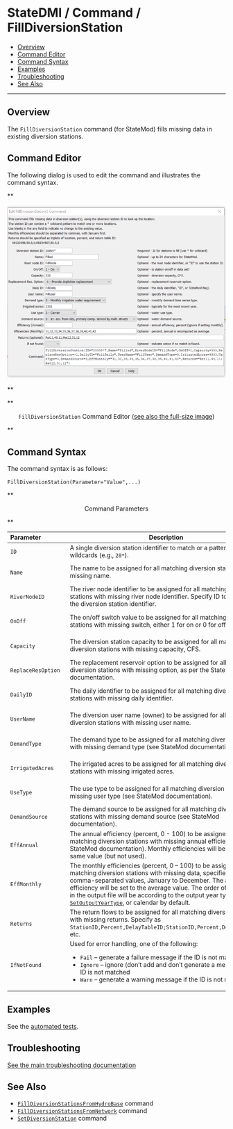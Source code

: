 # StateDMI / Command / FillDiversionStation #

* [Overview](#overview)
* [Command Editor](#command-editor)
* [Command Syntax](#command-syntax)
* [Examples](#examples)
* [Troubleshooting](#troubleshooting)
* [See Also](#see-also)

-------------------------

## Overview ##

The `FillDiversionStation` command (for StateMod)
fills missing data in existing diversion stations.

## Command Editor ##

The following dialog is used to edit the command and illustrates the command syntax.

**<p style="text-align: center;">
![FillDiversionStation command editor](FillDiversionStation.png)
</p>**

**<p style="text-align: center;">
`FillDiversionStation` Command Editor (<a href="../FillDiversionStation.png">see also the full-size image</a>)
</p>**

## Command Syntax ##

The command syntax is as follows:

```text
FillDiversionStation(Parameter="Value",...)
```
**<p style="text-align: center;">
Command Parameters
</p>**

| **Parameter**&nbsp;&nbsp;&nbsp;&nbsp;&nbsp;&nbsp;&nbsp;&nbsp;&nbsp;&nbsp;&nbsp;&nbsp;&nbsp;&nbsp; | **Description** | **Default**&nbsp;&nbsp;&nbsp;&nbsp;&nbsp;&nbsp;&nbsp;&nbsp;&nbsp;&nbsp;&nbsp;&nbsp;&nbsp;&nbsp;&nbsp;&nbsp;&nbsp;&nbsp;&nbsp;&nbsp;&nbsp;&nbsp; |
| --------------|-----------------|----------------- |
| `ID` | A single diversion station identifier to match or a pattern using wildcards (e.g., `20*`). | None – must be specified. |
| `Name` | The name to be assigned for all matching diversion stations with missing name. | If not specified, the original value will remain. |
| `RiverNodeID` | The river node identifier to be assigned for all matching diversion stations with missing river node identifier.  Specify ID to assign to the diversion station identifier. | If not specified, the original value will remain. |
| `OnOff` | The on/off switch value to be assigned for all matching diversion stations with missing switch, either 1 for on or 0 for off. | If not specified, the original value will remain. |
| `Capacity` | The diversion station capacity to be assigned for all matching diversion stations with missing capacity, CFS. | If not specified, the original value will remain. |
| `ReplaceResOption` | The replacement reservoir option to be assigned for all matching diversion stations with missing option, as per the StateMod documentation. | If not specified, the original value will remain. |
| `DailyID` | The daily identifier to be assigned for all matching diversion stations with missing daily identifier. | If not specified, the original value will remain. |
| `UserName` | The diversion user name (owner) to be assigned for all matching diversion stations with missing user name. | If not specified, the original value will remain. |
| `DemandType` | The demand type to be assigned for all matching diversion stations with missing demand type (see StateMod documentation). | If not specified, the original value will remain. |
| `IrrigatedAcres` | The irrigated acres to be assigned for all matching diversion stations with missing irrigated acres. | If not specified, the original value will remain. |
| `UseType` | The use type to be assigned for all matching diversion stations with missing user type (see StateMod documentation). | If not specified, the original value will remain.
| `DemandSource` | The demand source to be assigned for all matching diversion stations with missing demand source (see StateMod documentation). | If not specified, the original value will remain.
| `EffAnnual` | The annual efficiency (percent, 0  - 100) to be assigned for all matching diversion stations with missing annual efficiency (see StateMod documentation).  Monthly efficiencies will be set to the same value (but not used). | If not specified, the original value will remain. |
| `EffMonthly` | The monthly efficiencies  (percent, 0 – 100) to be assigned for all matching diversion stations with missing data, specified as 12 comma-separated values, January to December.  The annual efficiency will be set to the average value.  The order of the values in the output file will be according to the output year type set by [`SetOutputYearType`](../SetOutputYearType/SetOutputYearType.md), or calendar by default. | If not specified, the original value will remain. |
| `Returns` | The return flows to be assigned for all matching diversion stations with missing returns.  Specify as `StationID,Percent,DelayTableID;StationID,Percent,DelayTableID;` etc. | If not specified, the original value will remain.
| `IfNotFound` | Used for error handling, one of the following:<ul><li>`Fail` – generate a failure message if the ID is not matched</li><li>`Ignore` – ignore (don’t add and don’t generate a message) if the ID is not matched</li><li>`Warn` – generate a warning message if the ID is not matched</li></ul> | `Warn` |

## Examples ##

See the [automated tests](https://github.com/OpenCDSS/cdss-app-statedmi-test/tree/master/test/regression/commands/FillDiversionStation).

## Troubleshooting ##

[See the main troubleshooting documentation](../../troubleshooting/troubleshooting.md)

## See Also ##

* [`FillDiversionStationsFromHydroBase`](../FillDiversionStationsFromHydroBase/FillDiversionStationsFromHydroBase.md) command
* [`FillDiversionStationsFromNetwork`](../FillDiversionStationsFromNetwork/FillDiversionStationsFromNetwork.md) command
* [`SetDiversionStation`](../SetDiversionStation/SetDiversionStation.md) command
